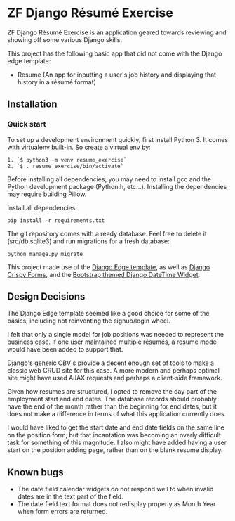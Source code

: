 

# ZF Django Résumé Exercise

ZF Django Résumé Exercise is an application geared towards reviewing and showing off some various Django skills. 

This project has the following basic app that did not come with the Django edge template:

* Resume (An app for inputting a user's job history and displaying that history in a résumé format)

## Installation

### Quick start

To set up a development environment quickly, first install Python 3. It
comes with virtualenv built-in. So create a virtual env by:

    1. `$ python3 -m venv resume_exercise`
    2. `$ . resume_exercise/bin/activate`

Before installing all dependencies, you may need to install gcc and the Python development package (Python.h, etc...). Installing the dependencies may require building Pillow.

Install all dependencies:

    pip install -r requirements.txt

The git repository comes with a ready database. Feel free to delete it (src/db.sqlite3) and run migrations for a fresh database:

    python manage.py migrate

This project made use of the [Django Edge template](http://django-edge.readthedocs.org/), as well as [Django Crispy Forms](http://django-crispy-forms.readthedocs.org/), and the [Bootstrap themed Django DateTime Widget](https://github.com/asaglimbeni/django-datetime-widget).

## Design Decisions

The Django Edge template seemed like a good choice for some of the basics, including not reinventing the signup/login wheel.

I felt that only a single model for job positions was needed to represent the business case. If one user maintained multiple résumés, a resume model would have been added to support that.

Django's generic CBV's provide a decent enough set of tools to make a classic web CRUD site for this case. A more modern and perhaps optimal site might have used AJAX requests and perhaps a client-side framework.

Given how resumes are structured, I opted to remove the day part of the employment start and end dates. The database records should probably have the end of the month rather than the beginning for end dates, but it does not make a difference in terms of what this application currently does. 

I would have liked to get the start date and end date fields on the same line on the position form, but that incantation was becoming an overly difficult task for something of this magnitude. I also might have added having a user start on the position adding page, rather than on the blank resume display.

## Known bugs

* The date field calendar widgets do not respond well to when invalid dates are in the text part of the field.
* The date field text format does not redisplay properly as Month Year when form errors are returned.

